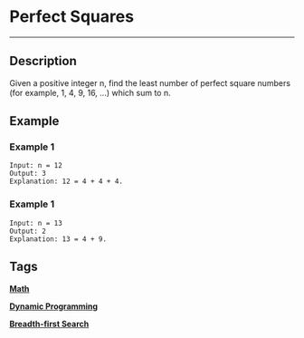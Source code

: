 # Perfect Squares
-----
## Description
Given a positive integer n, find the least number of perfect square numbers (for example, 1, 4, 9, 16, ...) which sum to n.

## Example
### Example 1
```
Input: n = 12
Output: 3 
Explanation: 12 = 4 + 4 + 4.
```
### Example 1
```
Input: n = 13
Output: 2
Explanation: 13 = 4 + 9.
```

## Tags
**[Math](https://leetcode.com/tag/math)**

**[Dynamic Programming](https://leetcode.com/tag/dynamic-programming)**

**[Breadth-first Search](https://leetcode.com/tag/breadth-first-search)**
